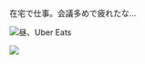 在宅で仕事。会議多めで疲れたな...

![昼、Uber Eats](https://photos.apkas.net/medium/202406/20240612-125922.webp)

![](https://photos.apkas.net/medium/202406/20240612-165157.webp)

